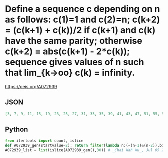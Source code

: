 # Define a sequence c depending on n as follows: c\(1\)\=1 and c\(2\)\=n; c\(k\+2\) \= \(c\(k\+1\) \+ c\(k\)\)/2 if c\(k\+1\) and c\(k\) have the same parity; otherwise c\(k\+2\) \= abs\(c\(k\+1\) \- 2\*c\(k\)\); sequence gives values of n such that lim\_\{k\-\>oo\} c\(k\) \= infinity\.
https://oeis.org/A072939
## JSON
```JSON
[3, 7, 9, 11, 15, 19, 23, 25, 27, 31, 33, 35, 39, 41, 43, 47, 51, 55, 57, 59, 63, 67, 71, 73, 75, 79, 83, 87, 89, 91, 95, 97, 99, 103, 105, 107, 111, 115, 119, 121, 123, 127, 129, 131, 135, 137, 139, 143, 147, 151, 153, 155, 159, 161, 163, 167, 169, 171, 175, 179]
```
## Python
```Python
from itertools import count, islice
def A072939_gen(startvalue=2): return filter(lambda n:(~(n-1)&(n-2)).bit_length()&1,count(max(startvalue,2))) # generator of terms >= startvalue
A072939_list = list(islice(A072939_gen(),30)) # _Chai Wah Wu_, Jul 05 2022
```
